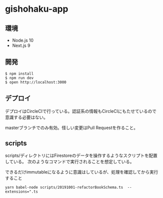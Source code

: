 # gishohaku-app

## 環境

* Node.js 10
* Next.js 9

## 開発

```shell
$ npm install
$ npm run dev
$ open http://localhost:3000
```

## デプロイ

デプロイはCircleCIで行っている。認証系の情報もCircleCIにもたせているので意識する必要はない。

masterブランチでのみ有効。怪しい変更はPull Requestを作ること。

## scripts

scripts/ディレクトリにはFirestoreのデータを操作するようなスクリプトを配置している。
次のようなコマンドで実行されることを想定している。

できるだけimmutableになるように意識はしているが、処理を確認してから実行すること

```
yarn babel-node scripts/20191001-refactorBookSchema.ts  --extensions=".ts
```